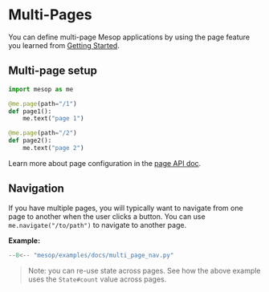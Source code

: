 # Multi-Pages

You can define multi-page Mesop applications by using the page feature you learned from [Getting Started](../getting_started.md).

## Multi-page setup

```python
import mesop as me

@me.page(path="/1")
def page1():
    me.text("page 1")

@me.page(path="/2")
def page2():
    me.text("page 2")
```

Learn more about page configuration in the [page API doc](../api/page.md).

## Navigation

If you have multiple pages, you will typically want to navigate from one page to another when the user clicks a button. You can use `me.navigate("/to/path")` to navigate to another page.

**Example:**

```python
--8<-- "mesop/examples/docs/multi_page_nav.py"
```

> Note: you can re-use state across pages. See how the above example uses the `State#count` value across pages.
